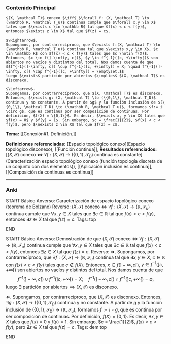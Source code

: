 ### Contenido Principal

```ad-proposition
$(X, \mathcal T)$ conexo $\iff$ $\forall f: (X, \mathcal T) \to (\mathbb R, \mathcal T_u)$ continua cumple que $\forall x,y \in X$ tales que $\exists c \in \mathbb R$ tal que $f(x) < c < f(y)$, entonces $\exists z \in X$ tal que $f(z) = c$.
```

```ad-proof
$\Rightarrow$.
Supongamos, por contrarrecíproco, que $\exists f:(X, \mathcal T) \to (\mathbb R, \mathcal T_u)$ continua tal que $\exists x,y \in X$, $c \in \mathbb R$ con $f(x) < c < f(y)$ tales que $c \notin f(X)$. Entonces, $x \in f(]-\infty, c[)$, $y \in f^{-1}(]c, +\infty[)$ son abiertos no vacíos y distintos del total. Nos damos cuenta de que 
$$f^{-1}(]-\infty, c[) \cup f^{-1}(]c, +\infty[) = X; \quad f^{-1}(]-\infty, c[) \cap f^{-1}(]c, +\infty[) = \emptyset,$$
luego $\exists$ partición por abiertos $\implies$ $(X, \mathcal T)$ es disconexo.

$\Leftarrow$. 
Supongamos, por contrarrecíproco, que $(X, \mathcal T)$ es disconexo. Entonces, $\exists g: (X, \mathcal T) \to (\{0,1\}, \mathcal T_D)$ continua y no constante. A partir de $g$ y la función inclusión de $(\{0,1\}, \mathcal T_D) \to (\mathbb R, \mathcal T_u)$, formamos $f:= i \circ g$, que es continua por ser composición de continuas. Por definición, $f(X) = \{0,1\}$. Es decir, $\exists x, y \in X$ tales que $f(x) = 0$ y $f(y) = 1$. Sin embargo, $c = \frac{1}{2}$, $f(x) < c < f(y)$, pero $\nexists z \in X$ tal que $f(z) = c$.
```
 
**Tema:** [[Conexión#1. Definición.]]

**Definiciones referenciadas:** [Espacio topológico conexo](Espacio topológico disconexo), [[Función continua]],
**Resultados referenciados:** [$(X, \mathcal T)$ conexo $\iff$ $\forall f: (X, \mathcal T) \to (\{0,1\}, \mathcal T_D)$ continua es constante](Caracterización espacio topológico conexo (función topología discreta de un conjunto con dos elementos)), [[Aplicación inclusión es continua]], [[Composición de continuas es continua]]

---
### Anki

START
Básico
Anverso: Caracterización de espacio topológico conexo (teorema de Bolzano)
Reverso: $(X, \mathcal T)$ conexo $\iff$ $\forall f: (X, \mathcal T) \to (\mathbb R, \mathcal T_u)$ continua cumple que $\forall x,y \in X$ tales que $\exists c \in \mathbb R$ tal que $f(x) < c < f(y)$, entonces $\exists z \in X$ tal que $f(z) = c$.
Tags: top
<!--ID: 1732364239636-->
END

START
Básico
Anverso: Demostración de que $(X, \mathcal T)$ conexo $\iff$ $\forall f: (X, \mathcal T) \to (\mathbb R, \mathcal T_u)$ continua cumple que $\forall x,y \in X$ tales que $\exists c \in \mathbb R$ tal que $f(x) < c < f(y)$, entonces $\exists z \in X$ tal que $f(z) = c$.
Reverso: $\Rightarrow$.
Supongamos, por contrarrecíproco, que $\exists f:(X, \mathcal T) \to (\mathbb R, \mathcal T_u)$ continua tal que $\exists x,y \in X$, $c \in \mathbb R$ con $f(x) < c < f(y)$ tales que $c \notin f(X)$. Entonces, $x \in f(]-\infty, c[)$, $y \in f^{-1}(]c, +\infty[)$ son abiertos no vacíos y distintos del total. Nos damos cuenta de que 
$$f^{-1}(]-\infty, c[) \cup f^{-1}(]c, +\infty[) = X; \quad f^{-1}(]-\infty, c[) \cap f^{-1}(]c, +\infty[) = \emptyset,$$
luego $\exists$ partición por abiertos $\implies$ $(X, \mathcal T)$ es disconexo.

$\Leftarrow$. 
Supongamos, por contrarrecíproco, que $(X, \mathcal T)$ es disconexo. Entonces, $\exists g: (X, \mathcal T) \to (\{0,1\}, \mathcal T_D)$ continua y no constante. A partir de $g$ y la función inclusión de $(\{0,1\}, \mathcal T_D) \to (\mathbb R, \mathcal T_u)$, formamos $f:= i \circ g$, que es continua por ser composición de continuas. Por definición, $f(X) = \{0,1\}$. Es decir, $\exists x, y \in X$ tales que $f(x) = 0$ y $f(y) = 1$. Sin embargo, $c = \frac{1}{2}$, $f(x) < c < f(y)$, pero $\nexists z \in X$ tal que $f(z) = c$.
Tags: dem top
<!--ID: 1732364239638-->
END

